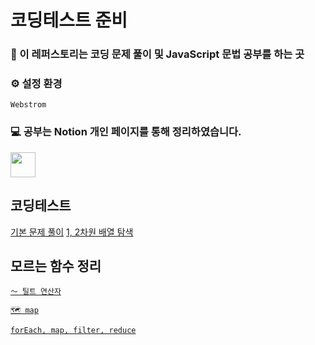 # 코딩테스트 준비

### 📌 이 레퍼스토리는 코딩 문제 풀이 및 JavaScript 문법 공부를 하는 곳

### ⚙️ 설정 환경
`Webstrom`

### 💻 공부는 Notion 개인 페이지를 통해 정리하였습니다.
<a href="https://www.notion.so/moondongmin/520e0dccc8394c7bb6776825e181df2c">
<img src="https://img.shields.io/badge/Notion-black?style=flat&logo=Notion&logoColor=white"
height="40px"/></a>
<br>

## 코딩테스트
[기본 문제 풀이](https://www.notion.so/moondongmin/ddb2551aaffc4f848edf48a46194378c)
[1, 2차원 배열 탐색](https://www.notion.so/moondongmin/1-2-360f4d2cb96741478536f7e74d628259)

## 모르는 함수 정리

[`〜 틸트 연산자`](https://www.notion.so/5f4c17d770144d979f76e81541b6b63b?pvs=21)

[`🗺️ map`](https://www.notion.so/map-faf43cf000594dc48c86ff0b19b08682?pvs=21)

[`forEach, map, filter, reduce`](https://www.notion.so/moondongmin/forEach-map-filter-reduce-3480fb70790e4873a005eaeac0053a37)